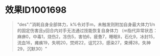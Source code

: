 # 效果ID1001698
> "des":"消耗自身全部体力，k%令对手m，未触发则附加自身最大体力1/n的固定伤害且y回合内对手无法通过技能恢复自身体力 （m指代异常状态：麻痹0，中毒1，烧伤2，冻伤5，害怕6，疲惫7，睡眠8，石化9，冰封15，流血16，瘫痪19，失明20，焚烬22，诅咒23，感染27，束缚28，失神29，沉默30）"

